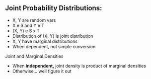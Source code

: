 ## Joint Probability Distributions:

- X, Y are random vars
- X e S and Y e T
- (X, Y) e S x T
- Distribution of (X, Y) is joint distribution
- X, Y have marginal distributions
- When dependent, not simple conversion

Joint and Marginal Densities
- When **independent,** joint density is product of marginal densities
- Otherwise... well figure it out